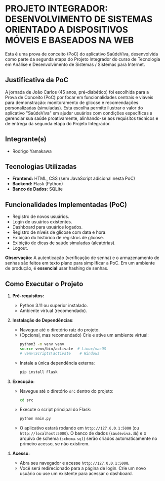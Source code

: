 # PROJETO INTEGRADOR: DESENVOLVIMENTO DE SISTEMAS ORIENTADO A DISPOSITIVOS MÓVEIS E BASEADOS NA WEB

Esta é uma prova de conceito (PoC) do aplicativo SaúdeViva, desenvolvida como parte da segunda etapa do Projeto Integrador do curso de Tecnologia em Análise e Desenvolvimento de Sistemas / Sistemas para Internet.

## Justificativa da PoC

A jornada de João Carlos (45 anos, pré-diabético) foi escolhida para a Prova de Conceito (PoC) por focar em funcionalidades centrais e viáveis para demonstração: monitoramento de glicose e recomendações personalizadas (simuladas). Esta escolha permite ilustrar o valor do aplicativo "SaúdeViva" em ajudar usuários com condições específicas a gerenciar sua saúde proativamente, alinhando-se aos requisitos técnicos e de entrega da segunda etapa do Projeto Integrador.

## Integrante(s)

*   Rodrigo Yamakawa

## Tecnologias Utilizadas

*   **Frontend:** HTML, CSS (sem JavaScript adicional nesta PoC)
*   **Backend:** Flask (Python)
*   **Banco de Dados:** SQLite

## Funcionalidades Implementadas (PoC)

*   Registro de novos usuários.
*   Login de usuários existentes.
*   Dashboard para usuários logados.
*   Registro de níveis de glicose com data e hora.
*   Exibição do histórico de registros de glicose.
*   Exibição de dicas de saúde simuladas (aleatórias).
*   Logout.

**Observação:** A autenticação (verificação de senha) e o armazenamento de senhas são feitos em texto plano para simplificar a PoC. Em um ambiente de produção, é **essencial** usar hashing de senhas.

## Como Executar o Projeto

1.  **Pré-requisitos:**
    *   Python 3.11 ou superior instalado.
    *   Ambiente virtual (recomendado).

2.  **Instalação de Dependências:**
    *   Navegue até o diretório raiz do projeto.
    *   (Opcional, mas recomendado) Crie e ative um ambiente virtual:
        ```bash
        python3 -m venv venv
        source venv/bin/activate  # Linux/macOS
        # venv\Scripts\activate    # Windows
        ```
    *   Instale a única dependência externa:
        ```bash
        pip install Flask
        ```

3.  **Execução:**
    *   Navegue até o diretório `src` dentro do projeto:
        ```bash
        cd src
        ```
    *   Execute o script principal do Flask:
        ```bash
        python main.py
        ```
    *   O aplicativo estará rodando em `http://127.0.0.1:5000` (ou `http://localhost:5000`). O banco de dados (`saudeviva.db`) e o arquivo de schema (`schema.sql`) serão criados automaticamente no primeiro acesso, se não existirem.

4.  **Acesso:**
    *   Abra seu navegador e acesse `http://127.0.0.1:5000`.
    *   Você será redirecionado para a página de login. Crie um novo usuário ou use um existente para acessar o dashboard.

